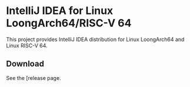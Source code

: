 # IntelliJ IDEA for Linux LoongArch64/RISC-V 64

This project provides IntelliJ IDEA distribution for Linux LoongArch64 and Linux RISC-V 64.

## Download

See the [release page.